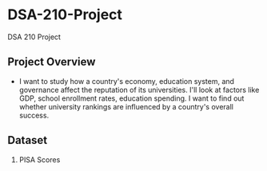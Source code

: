 # DSA-210-Project
DSA 210 Project
## Project Overview
- I want to study how a country's economy, education system, and governance affect the reputation of its universities. I'll look at factors like GDP, school enrollment rates, education spending. I want to find out whether university rankings are influenced by a country's overall success. 

## Dataset
1. PISA Scores


